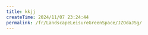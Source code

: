 ```yaml
---
title: kkjj
createTime: 2024/11/07 23:24:44
permalink: /fr/LandscapeLeisureGreenSpace/JZOdaJSg/
---
```

